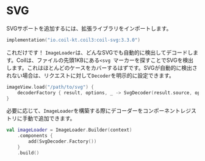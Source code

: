 # SVG

SVGサポートを追加するには、拡張ライブラリをインポートします。

```kotlin
implementation("io.coil-kt.coil3:coil-svg:3.3.0")
```

これだけです！ `ImageLoader`は、どんなSVGでも自動的に検出してデコードします。Coilは、ファイルの先頭1KBにある`<svg `マーカーを探すことでSVGを検出します。これはほとんどのケースをカバーするはずです。SVGが自動的に検出されない場合は、リクエストに対して`Decoder`を明示的に設定できます。

```kotlin
imageView.load("/path/to/svg") {
    decoderFactory { result, options, _ -> SvgDecoder(result.source, options) }
}
```

必要に応じて、`ImageLoader`を構築する際にデコーダーをコンポーネントレジストリに手動で追加できます。

```kotlin
val imageLoader = ImageLoader.Builder(context)
    .components {
        add(SvgDecoder.Factory())
    }
    .build()